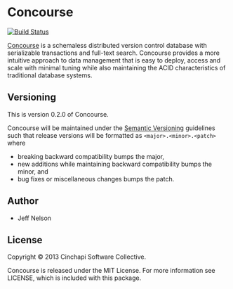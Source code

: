 # Concourse
[![Build Status](http://build.cinchapi.org:8080/job/concourse/badge/icon)](http://build.cinchapi.org:8080/job/concourse/)

[Concourse](http://cinchapi.org/concourse) is a schemaless distributed
version control database with serializable transactions and full-text
search. Concourse provides a more intuitive approach to data management
that is easy to deploy, access and scale with minimal tuning while also
maintaining the ACID characteristics of traditional database systems.

## Versioning

This is version 0.2.0 of Concourse.

Concourse will be maintained under the [Semantic Versioning](http://semver.org)
guidelines such that release versions will be formatted as `<major>.<minor>.<patch>`
where

* breaking backward compatibility bumps the major,
* new additions while maintaining backward compatibility bumps the minor, and
* bug fixes or miscellaneous changes bumps the patch.

## Author

* Jeff Nelson

## License

Copyright © 2013 Cinchapi Software Collective.

Concourse is released under the MIT License. For more information see LICENSE,
which is included with this package.
